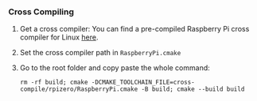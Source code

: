 ### Cross Compiling

1. Get a cross compiler: You can find a pre-compiled Raspberry Pi cross compiler for Linux [here](https://github.com/abhiTronix/raspberry-pi-cross-compilers).

2. Set the cross compiler path in `RaspberryPi.cmake`

3. Go to the root folder and copy paste the whole command:

   ```
   rm -rf build; cmake -DCMAKE_TOOLCHAIN_FILE=cross-compile/rpizero/RaspberryPi.cmake -B build; cmake --build build
   ```

   

